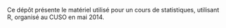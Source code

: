 Ce dépôt présente le matériel utilisé pour un cours de statistiques, utilisant R, organisé au CUSO en mai 2014.
